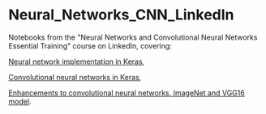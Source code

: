 # Neural_Networks_CNN_LinkedIn

Notebooks from the "Neural Networks and Convolutional Neural Networks Essential Training" course on LinkedIn, covering:

[Neural network implementation in Keras](./Neural_Networks_Keras.ipynb),

[Convolutional neural networks in Keras](./Convolutional_Neural_Networks_Keras.ipynb),

[Enhancements to convolutional neural networks, ImageNet and VGG16 model](./Image_Augmentation_in_Keras-ImageNet-VGG16.ipynb).

